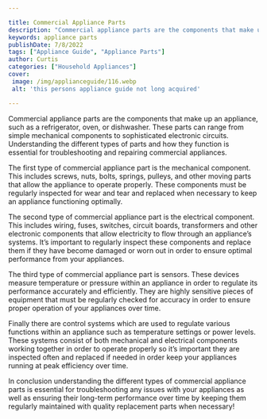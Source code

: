 ```yaml
---

title: Commercial Appliance Parts
description: "Commercial appliance parts are the components that make up an appliance, such as a refrigerator, oven, or dishwasher. These parts ...swipe up to find out"
keywords: appliance parts
publishDate: 7/8/2022
tags: ["Appliance Guide", "Appliance Parts"]
author: Curtis
categories: ["Household Appliances"]
cover: 
 image: /img/applianceguide/116.webp
 alt: 'this persons appliance guide not long acquired'

---
```


Commercial appliance parts are the components that make up an appliance, such as a refrigerator, oven, or dishwasher. These parts can range from simple mechanical components to sophisticated electronic circuits. Understanding the different types of parts and how they function is essential for troubleshooting and repairing commercial appliances.

The first type of commercial appliance part is the mechanical component. This includes screws, nuts, bolts, springs, pulleys, and other moving parts that allow the appliance to operate properly. These components must be regularly inspected for wear and tear and replaced when necessary to keep an appliance functioning optimally. 

The second type of commercial appliance part is the electrical component. This includes wiring, fuses, switches, circuit boards, transformers and other electronic components that allow electricity to flow through an appliance’s systems. It’s important to regularly inspect these components and replace them if they have become damaged or worn out in order to ensure optimal performance from your appliances. 

The third type of commercial appliance part is sensors. These devices measure temperature or pressure within an appliance in order to regulate its performance accurately and efficiently. They are highly sensitive pieces of equipment that must be regularly checked for accuracy in order to ensure proper operation of your appliances over time. 

Finally there are control systems which are used to regulate various functions within an appliance such as temperature settings or power levels. These systems consist of both mechanical and electrical components working together in order to operate properly so it’s important they are inspected often and replaced if needed in order keep your appliances running at peak efficiency over time. 

In conclusion understanding the different types of commercial appliance parts is essential for troubleshooting any issues with your appliances as well as ensuring their long-term performance over time by keeping them regularly maintained with quality replacement parts when necessary!
